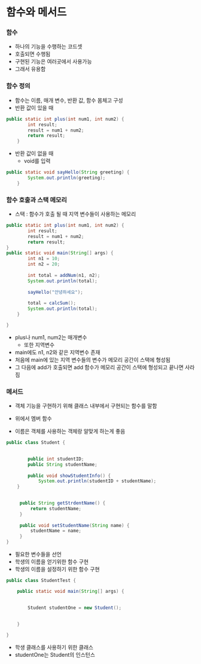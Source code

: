# 함수와 메서드

### 함수

- 하나의 기능을 수행하는 코드셋
- 호출되면 수행됨
- 구현된 기능은 여러곳에서 사용가능
- 그래서 유용함

### 함수 정의

- 함수는 이름, 매개 변수, 반환 값, 함수 몸체고 구성
- 반환 값이 있을 때

```java
public static int plus(int num1, int num2) {
		int result;
		result = num1 + num2;
		return result;
	}
```

- 반환 값이 없을 때
  - void를 입력

```java
public static void sayHello(String greeting) {
		System.out.println(greeting);
	}
```

### 함수 호출과 스택 메모리

- 스택 : 함수가 호출 될 때 지역 변수들이 사용하는 메모리

```java
public static int plus(int num1, int num2) {
		int result;
		result = num1 + num2;
		return result;
}
public static void main(String[] args) {
		int n1 = 10;
		int n2 = 20;
		
		int total = addNum(n1, n2);
		System.out.println(total);
		
		sayHello("안녕하세요");
		
		total = calcSum();
		System.out.println(total);
	}

}
```

- plus나 num1, num2는 매개변수
  - 또한 지역변수
- main에도 n1, n2와 같은 지역변수 존재
- 처음에 main에 있는 지역 변수들의 변수가 메모리 공간이 스택에 형성됨
- 그 다음에 add가 호출되면 add 함수가 메모리 공간이 스택에 형성되고 끝나면 사라짐

### 메서드

- 객체 기능을 구현하기 위해 클래스 내부에서 구현되는 함수를 말함

- 위에서 멤버 함수
- 이름은 객체를 사용하는 객체랑 알맞게 하는게 좋음

```java
public class Student {

			
		public int studentID;
		public String studentName;
		
		public void showStudentInfo() {
			System.out.println(studentID + studentName);
	}

		
	 public String getStrdentName() {
		 return studentName;
	 }
	 
	 public void setStudentName(String name) {
		 studentName = name;
	 }
}
```

- 필요한 변수들을 선언
- 학생의 이름을 얻기위한 함수 구현
- 학생의 이름을 설정하기 위한 함수 구현

```java
public class StudentTest {

	public static void main(String[] args) {

		
		Student studentOne = new Student();
		
		
	}

}
```

- 학생 클래스를 사용하기 위한 클래스
- studentOne는 Student의 인스턴스